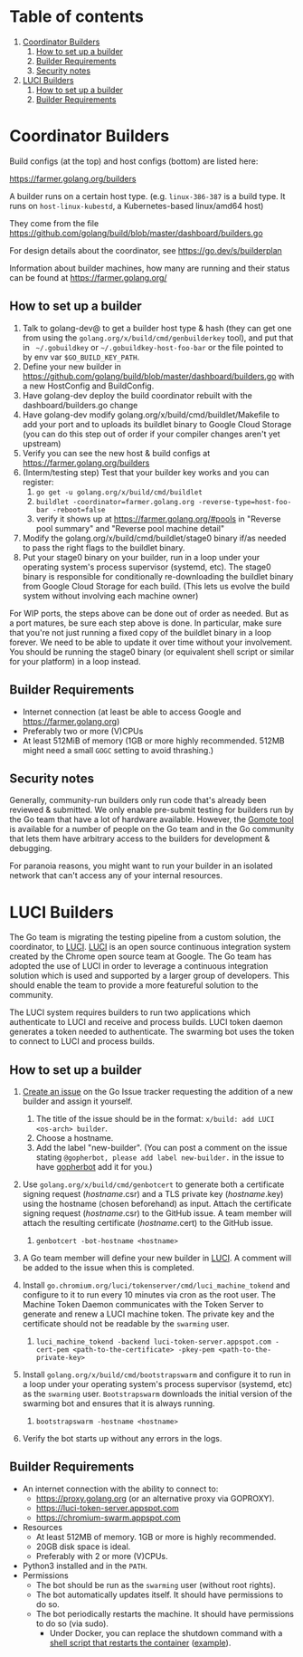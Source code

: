 # Table of contents
1. [Coordinator Builders](#coordinator-builders)
   1. [How to set up a builder](#how-to-set-up-a-builder)
   1. [Builder Requirements](#builder-requirements)
   1. [Security notes](#security-notes)
2. [LUCI Builders](#luci-builders)
   1. [How to set up a builder](#how-to-set-up-a-builder-1)
   1. [Builder Requirements](#builder-requirements-1)

# Coordinator Builders

Build configs (at the top) and host configs (bottom) are listed here:

https://farmer.golang.org/builders

A builder runs on a certain host type. (e.g. `linux-386-387` is a build type. It runs on `host-linux-kubestd`, a Kubernetes-based linux/amd64 host)

They come from the file https://github.com/golang/build/blob/master/dashboard/builders.go

For design details about the coordinator, see https://go.dev/s/builderplan

Information about builder machines, how many are running and their status can be found at https://farmer.golang.org/

## How to set up a builder

  1. Talk to golang-dev@ to get a builder host type & hash (they can get one from using the `golang.org/x/build/cmd/genbuilderkey` tool), and put that in ` ~/.gobuildkey` or `~/.gobuildkey-host-foo-bar` or the file pointed to by env var `$GO_BUILD_KEY_PATH`.
  1. Define your new builder in https://github.com/golang/build/blob/master/dashboard/builders.go with a new HostConfig and BuildConfig.
  1. Have golang-dev deploy the build coordinator rebuilt with the dashboard/builders.go change
  1. Have golang-dev modify golang.org/x/build/cmd/buildlet/Makefile to add your port and to uploads its buildlet binary to Google Cloud Storage (you can do this step out of order if your compiler changes aren't yet upstream)
  1. Verify you can see the new host & build configs at https://farmer.golang.org/builders
  1. (Interm/testing step) Test that your builder key works and you can register:
     1. `go get -u golang.org/x/build/cmd/buildlet`
     1. `buildlet -coordinator=farmer.golang.org -reverse-type=host-foo-bar -reboot=false`
     1. verify it shows up at https://farmer.golang.org/#pools in "Reverse pool summary" and "Reverse pool machine detail"
  1. Modify the golang.org/x/build/cmd/buildlet/stage0 binary if/as needed to pass the right flags to the buildlet binary.
  1. Put your stage0 binary on your builder, run in a loop under your operating system's process supervisor (systemd, etc). The stage0 binary is responsible for conditionally re-downloading the buildlet binary from Google Cloud Storage for each build. (This lets us evolve the build system without involving each machine owner)

For WIP ports, the steps above can be done out of order as needed. But as a port matures, be sure each step above is done. In particular, make sure that you're not just running a fixed copy of the buildlet binary in a loop forever. We need to be able to update it over time without your involvement. You should be running the stage0 binary (or equivalent shell script or similar for your platform) in a loop instead.

## Builder Requirements
  * Internet connection (at least be able to access Google and https://farmer.golang.org)
  * Preferably two or more (V)CPUs
  * At least 512MiB of memory (1GB or more highly recommended. 512MB might need a small `GOGC` setting to avoid thrashing.)

## Security notes

Generally, community-run builders only run code that's already been reviewed & submitted. We only enable pre-submit testing for builders run by the Go team that have a lot of hardware available. However, the [Gomote tool](https://go.dev/wiki/Gomote) is available for a number of people on the Go team and in the Go community that lets them have arbitrary access to the builders for development & debugging.

For paranoia reasons, you might want to run your builder in an isolated network that can't access any of your internal resources.

# LUCI Builders

The Go team is migrating the testing pipeline from a custom solution, the coordinator, to [LUCI](https://chromium.googlesource.com/chromium/src/+/master/docs/tour_of_luci_ui.md). [LUCI](https://chromium.googlesource.com/chromium/src/+/master/docs/tour_of_luci_ui.md) is an open source continuous integration system created by the Chrome open source team at Google. The Go team has adopted the use of LUCI in order to leverage a continuous integration solution which is used and supported by a larger group of developers. This should enable the team to provide a more featureful solution to the community.

The LUCI system requires builders to run two applications which authenticate to LUCI and receive and process builds. LUCI token daemon generates a token needed to authenticate. The swarming bot uses the token to connect to LUCI and process builds.

## How to set up a builder

  1. [Create an issue](https://github.com/golang/go/issues/new?labels=new-builder&title=x%2Fbuild%3A+add+LUCI+%3Cos-arch%3E+builder) on the Go Issue tracker requesting the addition of a new builder and assign it yourself.
     1. The title of the issue should be in the format: `x/build: add LUCI <os-arch> builder`.
     1. Choose a hostname.
     1. Add the label "new-builder". (You can post a comment on the issue stating `@gopherbot, please add label new-builder.` in the issue to have [gopherbot](https://go.dev/wiki/gopherbot) add it for you.)

  1. Use `golang.org/x/build/cmd/genbotcert` to generate both a certificate signing request (_hostname_.csr) and a TLS private key (_hostname_.key) using the hostname (chosen beforehand) as input. Attach the certificate signing request (_hostname_.csr) to the GitHub issue. A team member will attach the resulting certificate (_hostname_.cert) to the GitHub issue.
     1. `genbotcert -bot-hostname <hostname>`

  1. A Go team member will define your new builder in [LUCI](https://chromium.googlesource.com/chromium/src/+/master/docs/tour_of_luci_ui.md). A comment will be added to the issue when this is completed.

  1. Install `go.chromium.org/luci/tokenserver/cmd/luci_machine_tokend` and configure to it to run every 10 minutes via cron as the root user.
     The Machine Token Daemon communicates with the Token Server to generate and renew a LUCI machine token. The private key and the certificate should not be readable by the `swarming` user.
     1. `luci_machine_tokend -backend luci-token-server.appspot.com -cert-pem <path-to-the-certificate> -pkey-pem <path-to-the-private-key>`

  1. Install `golang.org/x/build/cmd/bootstrapswarm` and configure it to run in a loop under your operating system's process supervisor (systemd, etc) as the `swarming` user. `Bootstrapswarm` downloads the initial version of the swarming bot and ensures that it is always running.
     1. `bootstrapswarm -hostname <hostname>` 

  1. Verify the bot starts up without any errors in the logs.

## Builder Requirements

  * An internet connection with the ability to connect to:
    - https://proxy.golang.org (or an alternative proxy via GOPROXY).
    - https://luci-token-server.appspot.com
    - https://chromium-swarm.appspot.com
  * Resources
    - At least 512MB of memory. 1GB or more is highly recommended.
    - 20GB disk space is ideal.
    - Preferably with 2 or more (V)CPUs.
  * Python3 installed and in the `PATH`.
  * Permissions
    - The bot should be run as the `swarming` user (without root rights).
    - The bot automatically updates itself. It should have permissions to do so.
    - The bot periodically restarts the machine. It should have permissions to do so (via sudo).
      - Under Docker, you can replace the shutdown command with a [shell script that restarts the container](https://chromium.googlesource.com/infra/infra/+/main/docker/swarm_docker/README.md#shutting-container-down-from-within) ([example](https://cs.opensource.google/go/x/build/+/master:cmd/buildlet/stage0/run-worker.sh)). 








